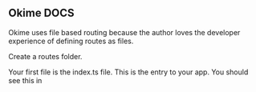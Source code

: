 ## Okime DOCS

Okime uses file based routing because the author loves the developer experience of defining routes as files. 

Create a routes folder. 

Your first file is the index.ts file. 
This is the entry to your app. 
You should see this in 